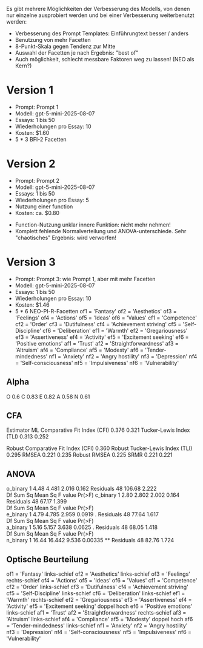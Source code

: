 Es gibt mehrere Möglichkeiten der Verbesserung des Modells, von denen nur einzelne ausprobiert werden und bei einer Verbesserung weiterbenutzt werden:
* Verbesserung des Prompt Templates: Einführungtext besser / anders
* Benutzung von mehr Facetten
* 8-Punkt-Skala gegen Tendenz zur Mitte
* Auswahl der Facetten je nach Ergebnis: "best of"
* Auch möglichkeit, schlecht messbare Faktoren weg zu lassen! (NEO als Kern?)


# Version 1
* Prompt: Prompt 1
* Modell: gpt-5-mini-2025-08-07
* Essays: 1 bis 50
* Wiederholungen pro Essay: 10
* Kosten: $1.60 
* 5 * 3 BFI-2 Facetten

# Version 2
* Prompt: Prompt 2
* Modell: gpt-5-mini-2025-08-07
* Essays: 1 bis 50
* Wiederholungen pro Essay: 5
* Nutzung einer function
* Kosten: ca. $0.80 
- Function-Nutzung unklar innere Funktion: nicht mehr nehmen!
- Komplett fehlende Normalverteilung und ANOVA-unterschiede. Sehr "chaotisches" Ergebnis: wird verworfen!

# Version 3
* Prompt: Prompt 3: wie Prompt 1, aber mit mehr Facetten
* Modell: gpt-5-mini-2025-08-07
* Essays: 1 bis 50
* Wiederholungen pro Essay: 10
* Kosten: $1.46 
* 5 * 6 NEO-PI-R-Facetten
of1 = 'Fantasy'
of2 = 'Aesthetics'
of3 = 'Feelings'
of4 = 'Actions'
of5 = 'Ideas'
of6 = 'Values'
cf1 = 'Competence'
cf2 = 'Order'
cf3 = 'Dutifulness'
cf4 = 'Achievement striving'
cf5 = 'Self-Discipline'
cf6 = 'Deliberation'
ef1 = 'Warmth'
ef2 = 'Gregariousness'
ef3 = 'Assertiveness'
ef4 = 'Activity'
ef5 = 'Excitement seeking'
ef6 = 'Positive emotions'
af1 = 'Trust'
af2 = 'Straightforwardness'
af3 = 'Altruism'
af4 = 'Compliance'
af5 = 'Modesty'
af6 = 'Tender-mindedness'
nf1 = 'Anxiety'
nf2 = 'Angry hostility'
nf3 = 'Depression'
nf4 = 'Self-consciousness'
nf5 = 'Impulsiveness'
nf6 = 'Vulnerability'
## Alpha
O   0.6
C   0.83
E   0.82
A   0.58
N   0.61
## CFA
Estimator ML
Comparative Fit Index (CFI)                    0.376       0.321
Tucker-Lewis Index (TLI)                       0.313       0.252
                                                                
Robust Comparative Fit Index (CFI)                         0.360
Robust Tucker-Lewis Index (TLI)                            0.295
RMSEA                                          0.221       0.235
Robust RMSEA                                               0.225
SRMR                                           0.221       0.221
## ANOVA
o_binary     1   4.48   4.481   2.016  0.162
Residuals   48 106.68   2.222               
            Df Sum Sq Mean Sq F value Pr(>F)
c_binary     1   2.80   2.802   2.002  0.164
Residuals   48  67.17   1.399               
            Df Sum Sq Mean Sq F value Pr(>F)  
e_binary     1   4.79   4.785   2.959 0.0919 .
Residuals   48  77.64   1.617                 
            Df Sum Sq Mean Sq F value Pr(>F)  
a_binary     1   5.16   5.157   3.638 0.0625 .
Residuals   48  68.05   1.418                 
            Df Sum Sq Mean Sq F value  Pr(>F)   
n_binary     1  16.44  16.442   9.536 0.00335 **
Residuals   48  82.76   1.724                   
## Optische Beurteilung
of1 = 'Fantasy'             links-schief
of2 = 'Aesthetics'          links-schief
of3 = 'Feelings'            rechts-schief
of4 = 'Actions'
of5 = 'Ideas'
of6 = 'Values'
cf1 = 'Competence'
cf2 = 'Order'               links-schief
cf3 = 'Dutifulness'
cf4 = 'Achievement striving'
cf5 = 'Self-Discipline'     links-schief
cf6 = 'Deliberation'        links-schief
ef1 = 'Warmth'              rechts-schief
ef2 = 'Gregariousness'
ef3 = 'Assertiveness'
ef4 = 'Activity'
ef5 = 'Excitement seeking'  doppel hoch
ef6 = 'Positive emotions'   links-schief
af1 = 'Trust'
af2 = 'Straightforwardness' rechts-schief
af3 = 'Altruism'            links-schief
af4 = 'Compliance'
af5 = 'Modesty'             doppel hoch
af6 = 'Tender-mindedness'   links-schief
nf1 = 'Anxiety'
nf2 = 'Angry hostility'
nf3 = 'Depression'
nf4 = 'Self-consciousness'
nf5 = 'Impulsiveness'
nf6 = 'Vulnerability'
